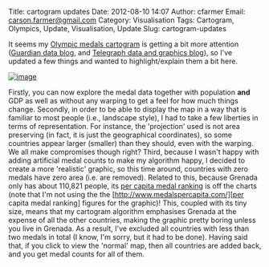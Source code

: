 Title: cartogram updates
Date: 2012-08-10 14:07
Author: cfarmer
Email: carson.farmer@gmail.com
Category: Visualisation
Tags: Cartogram, Olympics, Update, Visualisation, Update
Slug: cartogram-updates

It seems my [Olympic medals cartogram][] is getting a bit more attention
([Guardian data blog][], and [Telegraph data and graphics blog][]), so
I've updated a few things and wanted to highlight/explain them a bit
here.

[![image][]][Olympic medals cartogram]
<!--more-->

Firstly, you can now explore the medal data together with
population **and** GDP as well as without any warping to get a feel for
how much things change. Secondly, in order to be able to display the map
in a way that is familiar to most people (i.e., landscape style), I had
to take a few liberties in terms of representation. For instance, the
'projection' used is not area preserving (in fact, it is just the
geographical coordinates), so some countries appear larger (smaller)
than they should, even with the warping. We all make compromises though
right? Third, because I wasn't happy with adding artificial medal counts
to make my algorithm happy, I decided to create a more 'realistic'
graphic, so this time around, countries with zero medals have zero area
(i.e. are removed). Related to this, because Grenada only has about
110,821 people, its [per capita medal ranking][] is off the charts (note
that I'm not using the the [http://www.medalspercapita.com/][per capita
medal ranking] figures for the graphic)! This, coupled with its tiny
size, means that my cartogram algorithm emphasises Grenada at the
expense of all the other countries, making the graphic pretty boring
unless you live in Grenada. As a result, I've excluded all countries
with less than two medals in total (I know, I'm sorry, but it had to be
done). Having said that, if you click to view the 'normal' map, then all
countries are added back, and you get medal counts for all of them.

  [Olympic medals cartogram]: examples/olympic_countries/
  [Guardian data blog]: http://www.guardian.co.uk/sport/datablog/interactive/2012/aug/10/olympics-medals-visualised
  [Telegraph data and graphics blog]: http://www.telegraph.co.uk/sport/olympics/olympic_infographics_and_data/9467077/London-2012-Olympics-interactive-world-medal-map-by-population-GDP-and-geographical-size.html
  [image]: http://www.carsonfarmer.com/wp-content/uploads/2012/08/grenada.png "grenada"
  [per capita medal ranking]: http://www.medalspercapita.com/
